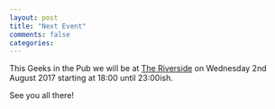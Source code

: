```yaml
---
layout: post
title: "Next Event"
comments: false
categories:
---
```

This Geeks in the Pub we will be at [The Riverside](https://www.riversidesheffield.co.uk/) on Wednesday 2nd August 2017 starting at 18:00 until 23:00ish.

See you all there!
